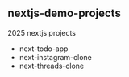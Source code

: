 ## nextjs-demo-projects

2025 nextjs projects

- next-todo-app
- next-instagram-clone
- next-threads-clone

